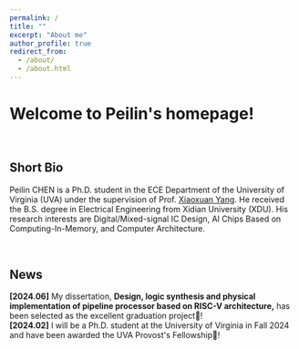 ```yaml
---
permalink: /
title: ""
excerpt: "About me"
author_profile: true
redirect_from: 
  - /about/
  - /about.html
---
```


# Welcome to Peilin's homepage!

&emsp;

## Short Bio

Peilin CHEN is a Ph.D. student in the ECE Department of the University of Virginia (UVA) under the supervision of Prof. [Xiaoxuan Yang](https://xiaoxuan-yang.github.io/index.html). He received the B.S. degree in Electrical Engineering from Xidian University (XDU). His research interests are Digital/Mixed-signal IC Design, AI Chips Based on Computing-In-Memory, and Computer Architecture.

&emsp;

## News

**[2024.06]** My dissertation, **Design, logic synthesis and physical implementation of pipeline processor based on RISC-V architecture,** has been selected as the excellent graduation project🎉! \
**[2024.02]** I will be a Ph.D. student at the University of Virginia in Fall 2024 and have been awarded the UVA Provost's Fellowship🎉!

<script type="text/javascript" id="clustrmaps" src="//clustrmaps.com/map_v2.js?d=d6TpbDkm30MhQxBEAnFmYRgisF6BV0T-GlVSiA0GfDY&cl=ffffff&w=a"></script>





